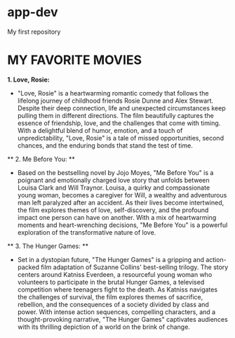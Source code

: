 # app-dev
My first repository
# **MY FAVORITE MOVIES**
**1. Love, Rosie:**
- "Love, Rosie" is a heartwarming romantic comedy that follows the lifelong journey of childhood friends Rosie Dunne and Alex Stewart. Despite their deep connection, life and unexpected circumstances keep pulling them in different directions. The film beautifully captures the essence of friendship, love, and the challenges that come with timing. With a delightful blend of humor, emotion, and a touch of unpredictability, "Love, Rosie" is a tale of missed opportunities, second chances, and the enduring bonds that stand the test of time.

** 2. Me Before You: **
- Based on the bestselling novel by Jojo Moyes, "Me Before You" is a poignant and emotionally charged love story that unfolds between Louisa Clark and Will Traynor. Louisa, a quirky and compassionate young woman, becomes a caregiver for Will, a wealthy and adventurous man left paralyzed after an accident. As their lives become intertwined, the film explores themes of love, self-discovery, and the profound impact one person can have on another. With a mix of heartwarming moments and heart-wrenching decisions, "Me Before You" is a powerful exploration of the transformative nature of love.

** 3. The Hunger Games: **
- Set in a dystopian future, "The Hunger Games" is a gripping and action-packed film adaptation of Suzanne Collins' best-selling trilogy. The story centers around Katniss Everdeen, a resourceful young woman who volunteers to participate in the brutal Hunger Games, a televised competition where teenagers fight to the death. As Katniss navigates the challenges of survival, the film explores themes of sacrifice, rebellion, and the consequences of a society divided by class and power. With intense action sequences, compelling characters, and a thought-provoking narrative, "The Hunger Games" captivates audiences with its thrilling depiction of a world on the brink of change.

